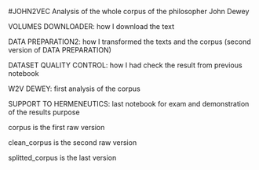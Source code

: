 #JOHN2VEC
Analysis of the whole corpus of the philosopher John Dewey

VOLUMES DOWNLOADER: how I download the text

DATA PREPARATION2: how I transformed the texts and the corpus (second version of DATA PREPARATION)

DATASET QUALITY CONTROL: how I had check the result from previous notebook

W2V DEWEY: first analysis of the corpus

SUPPORT TO HERMENEUTICS: last notebook for exam and demonstration of the results purpose

corpus is the first raw version

clean_corpus is the second raw version

splitted_corpus is the last version
